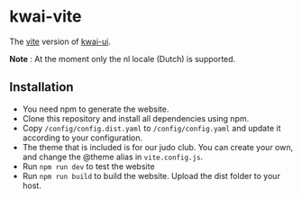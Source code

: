 # kwai-vite

The [vite](https://vitejs.dev/) version of [kwai-ui](https://https://github.com/fbraem/kwai-ui).

**Note** : At the moment only the nl locale (Dutch) is supported.

Installation
------------

+ You need npm to generate the website.
+ Clone this repository and install all dependencies using npm.
+ Copy `/config/config.dist.yaml` to `/config/config.yaml` and update it 
  according to your configuration.
+ The theme that is included is for our judo club. You can create your own,
  and change the @theme alias in `vite.config.js`.
+ Run `npm run dev` to test the website
+ Run `npm run build` to build the website. Upload the dist folder to your
  host.
